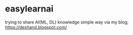 # easylearnai
trying to share AI(ML, DL) knowledge simple way via my blog;
https://deshand.blogspot.com/
